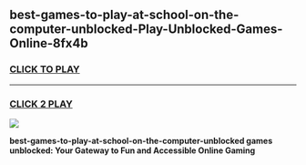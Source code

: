 
## best-games-to-play-at-school-on-the-computer-unblocked-Play-Unblocked-Games-Online-8fx4b
<h3>
<a href="https://premium76.site?title=best-games-to-play-at-school-on-the-computer-unblocked&ref=25A">CLICK TO PLAY</a></h3>
<hr>

<h3>
<a href="https://premium76.site?title=best-games-to-play-at-school-on-the-computer-unblocked&ref=25A">CLICK 2 PLAY</a>
  
</h3>

<a href="https://premium76.site?title=best-games-to-play-at-school-on-the-computer-unblocked&ref=25A"><img src="https://clearcache.store/games.png"></a>


**best-games-to-play-at-school-on-the-computer-unblocked games unblocked: Your Gateway to Fun and Accessible Online Gaming**
